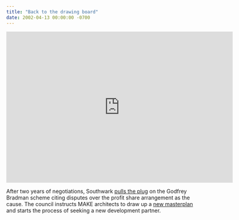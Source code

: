 ```yaml
---
title: "Back to the drawing board"
date: 2002-04-13 00:00:00 -0700
---
```

<iframe width="600" height="400" align="center" src="https://www.youtube.com/embed/RlLbPJYlbo8" frameborder="0" allow="accelerometer; autoplay; encrypted-media; gyroscope; picture-in-picture" allowfullscreen></iframe>

After two years of negotiations, Southwark [pulls the plug](http://betterelephant.github.io/images/elephantsgraveyard.pdf) on the Godfrey Bradman scheme citing disputes over the profit share arrangement as the cause. The council instructs MAKE architects to draw up a [new masterplan](http://www.scribd.com/doc/82420796/Southwark-Council-2004-Development-Framework) and starts the process of seeking a new development partner.
